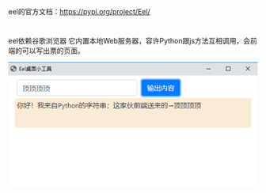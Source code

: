 eel的官方文档：https://pypi.org/project/Eel/
#
eel依赖谷歌浏览器
它内置本地Web服务器，容许Python跟js方法互相调用，会前端的可以写出票的页面。

![桌面工具demo展示](https://github.com/GuoJPAN/python_eel_gui/blob/master/tool.jpg)
